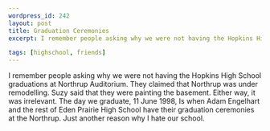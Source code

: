 ```yaml
--- 
wordpress_id: 242
layout: post
title: Graduation Ceremonies
excerpt: I remember people asking why we were not having the Hopkins High School graduations at Northrup Auditorium.  They claimed that Northrup was under remodelling.  Suzy said that they were painting the basement.  Either way, it was irrelevant.  The day we graduate, 11 June.  Is when <a href="mailto:adame@ftmax.com">Adam Engelhart</a> and the rest of Eden Prairie High School have their graduation ceremonies at the Northrup.  Just another reason why I hate our school.

tags: [highschool, friends]
---
```


I remember people asking why we were not having the Hopkins High School graduations at Northrup Auditorium.  They claimed that Northrup was under remodelling.  Suzy said that they were painting the basement.  Either way, it was irrelevant.  The day we graduate, 11 June 1998,  Is when Adam Engelhart and the rest of Eden Prairie High School have their graduation ceremonies at the Northrup.  Just another reason why I hate our school.
